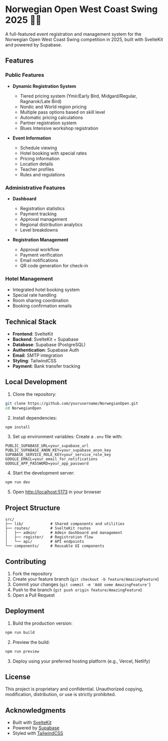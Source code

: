 # Norwegian Open West Coast Swing 2025 🕺💃

A full-featured event registration and management system for the Norwegian Open West Coast Swing competition in 2025, built with SvelteKit and powered by Supabase.

## Features

### Public Features
- **Dynamic Registration System**
  - Tiered pricing system (Ymir/Early Bird, Midgard/Regular, Ragnarok/Late Bird)
  - Nordic and World region pricing
  - Multiple pass options based on skill level
  - Automatic pricing calculations
  - Partner registration system
  - Blues Intensive workshop registration

- **Event Information**
  - Schedule viewing
  - Hotel booking with special rates
  - Pricing information
  - Location details
  - Teacher profiles
  - Rules and regulations

### Administrative Features
- **Dashboard**
  - Registration statistics
  - Payment tracking
  - Approval management
  - Regional distribution analytics
  - Level breakdowns

- **Registration Management**
  - Approval workflow
  - Payment verification
  - Email notifications
  - QR code generation for check-in

### Hotel Management
- Integrated hotel booking system
- Special rate handling
- Room sharing coordination
- Booking confirmation emails

## Technical Stack

- **Frontend**: SvelteKit
- **Backend**: SvelteKit + Supabase
- **Database**: Supabase (PostgreSQL)
- **Authentication**: Supabase Auth
- **Email**: SMTP integration
- **Styling**: TailwindCSS
- **Payment**: Bank transfer tracking

## Local Development

1. Clone the repository:
```bash
git clone https://github.com/yourusername/NorwegianOpen.git
cd NorwegianOpen
```

2. Install dependencies:
```bash
npm install
```

3. Set up environment variables:
Create a `.env` file with:
```env
PUBLIC_SUPABASE_URL=your_supabase_url
PUBLIC_SUPABASE_ANON_KEY=your_supabase_anon_key
SUPABASE_SERVICE_ROLE_KEY=your_service_role_key
GOOGLE_EMAIL=your_email_for_notifications
GOOGLE_APP_PASSWORD=your_app_password
```

4. Start the development server:
```bash
npm run dev
```

5. Open [http://localhost:5173](http://localhost:5173) in your browser

## Project Structure

```
src/
├── lib/            # Shared components and utilities
├── routes/         # SvelteKit routes
│   ├── admin/      # Admin dashboard and management
│   ├── register/   # Registration flow
│   └── api/        # API endpoints
└── components/     # Reusable UI components
```

## Contributing

1. Fork the repository
2. Create your feature branch (`git checkout -b feature/AmazingFeature`)
3. Commit your changes (`git commit -m 'Add some AmazingFeature'`)
4. Push to the branch (`git push origin feature/AmazingFeature`)
5. Open a Pull Request

## Deployment

1. Build the production version:
```bash
npm run build
```

2. Preview the build:
```bash
npm run preview
```

3. Deploy using your preferred hosting platform (e.g., Vercel, Netlify)

## License

This project is proprietary and confidential. Unauthorized copying, modification, distribution, or use is strictly prohibited.

## Acknowledgments

- Built with [SvelteKit](https://kit.svelte.dev/)
- Powered by [Supabase](https://supabase.io/)
- Styled with [TailwindCSS](https://tailwindcss.com/)
